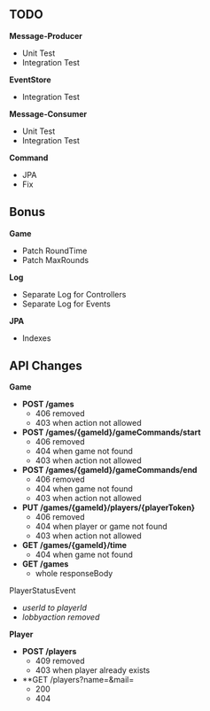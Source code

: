 

## TODO

**Message-Producer**
- Unit Test
- Integration Test

**EventStore**
- Integration Test

**Message-Consumer**
- Unit Test
- Integration Test

**Command**
- JPA
- Fix

## Bonus

**Game**
- Patch RoundTime
- Patch MaxRounds

**Log**
- Separate Log for Controllers
- Separate Log for Events

**JPA**
- Indexes


## API Changes

**Game**
- **POST /games**
  - 406 removed
  - 403 when action not allowed
- **POST /games/{gameId}/gameCommands/start**
  - 406 removed
  - 404 when game not found
  - 403 when action not allowed
- **POST /games/{gameId}/gameCommands/end**
  - 406 removed
  - 404 when game not found
  - 403 when action not allowed
- **PUT /games/{gameId}/players/{playerToken}**
  - 406 removed
  - 404 when player or game not found
  - 403 when action not allowed
- **GET /games/{gameId}/time**
  - 404 when game not found
- **GET /games**
  - whole responseBody

PlayerStatusEvent
  - _userId to playerId_
  - _lobbyaction removed_

**Player**
- **POST /players**
  - 409 removed
  - 403 when player already exists
- **GET /players?name=&mail=
  - 200
  - 404

